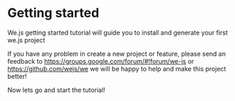 # Getting started

We.js getting started tutorial will guide you to install and generate your first we.js project

If you have any problem in create a new project or feature, please send an feedback to https://groups.google.com/forum/#!forum/we-js or https://github.com/wejs/we we will be happy to help and make this project better!

Now lets go and start the tutorial! 